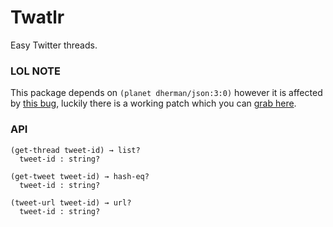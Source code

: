 # Twatlr

Easy Twitter threads.

### LOL NOTE

This package depends on `(planet dherman/json:3:0)` however it is affected by [this bug](http://planet.racket-lang.org/trac/ticket/265), luckily there is a working patch which you can [grab here](http://planet.racket-lang.org/trac/ticket/317).

### API

    (get-thread tweet-id) → list?
      tweet-id : string?

    (get-tweet tweet-id) → hash-eq?
      tweet-id : string?

    (tweet-url tweet-id) → url?
      tweet-id : string?
